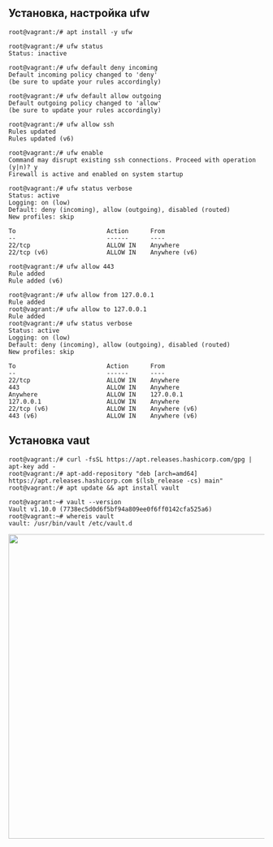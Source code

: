 ## Установка, настройка ufw

```root@vagrant:/# apt install -y ufw```

```
root@vagrant:/# ufw status
Status: inactive
```

```
root@vagrant:/# ufw default deny incoming
Default incoming policy changed to 'deny'
(be sure to update your rules accordingly)
```

```
root@vagrant:/# ufw default allow outgoing
Default outgoing policy changed to 'allow'
(be sure to update your rules accordingly)
```

```
root@vagrant:/# ufw allow ssh
Rules updated
Rules updated (v6)
```

```
root@vagrant:/# ufw enable
Command may disrupt existing ssh connections. Proceed with operation (y|n)? y
Firewall is active and enabled on system startup
```

```
root@vagrant:/# ufw status verbose
Status: active
Logging: on (low)
Default: deny (incoming), allow (outgoing), disabled (routed)
New profiles: skip

To                         Action      From
--                         ------      ----
22/tcp                     ALLOW IN    Anywhere                  
22/tcp (v6)                ALLOW IN    Anywhere (v6)             
```

```
root@vagrant:/# ufw allow 443
Rule added
Rule added (v6)
```

```
root@vagrant:/# ufw allow from 127.0.0.1
Rule added
root@vagrant:/# ufw allow to 127.0.0.1
Rule added
root@vagrant:/# ufw status verbose
Status: active
Logging: on (low)
Default: deny (incoming), allow (outgoing), disabled (routed)
New profiles: skip

To                         Action      From
--                         ------      ----
22/tcp                     ALLOW IN    Anywhere                  
443                        ALLOW IN    Anywhere                  
Anywhere                   ALLOW IN    127.0.0.1                 
127.0.0.1                  ALLOW IN    Anywhere                  
22/tcp (v6)                ALLOW IN    Anywhere (v6)             
443 (v6)                   ALLOW IN    Anywhere (v6)             
```


## Установка vaut

```
root@vagrant:/# curl -fsSL https://apt.releases.hashicorp.com/gpg | apt-key add -
root@vagrant:/# apt-add-repository "deb [arch=amd64] https://apt.releases.hashicorp.com $(lsb_release -cs) main"
root@vagrant:/# apt update && apt install vault
```

```
root@vagrant:~# vault --version
Vault v1.10.0 (7738ec5d0d6f5bf94a809ee0f6ff0142cfa525a6)
root@vagrant:~# whereis vault
vault: /usr/bin/vault /etc/vault.d
```

<img src="https://drive.google.com/uc?export=view&id=1zQ9B5AM5Pk5YRn49CDtDC3-8skknOkMb" width="600px">
